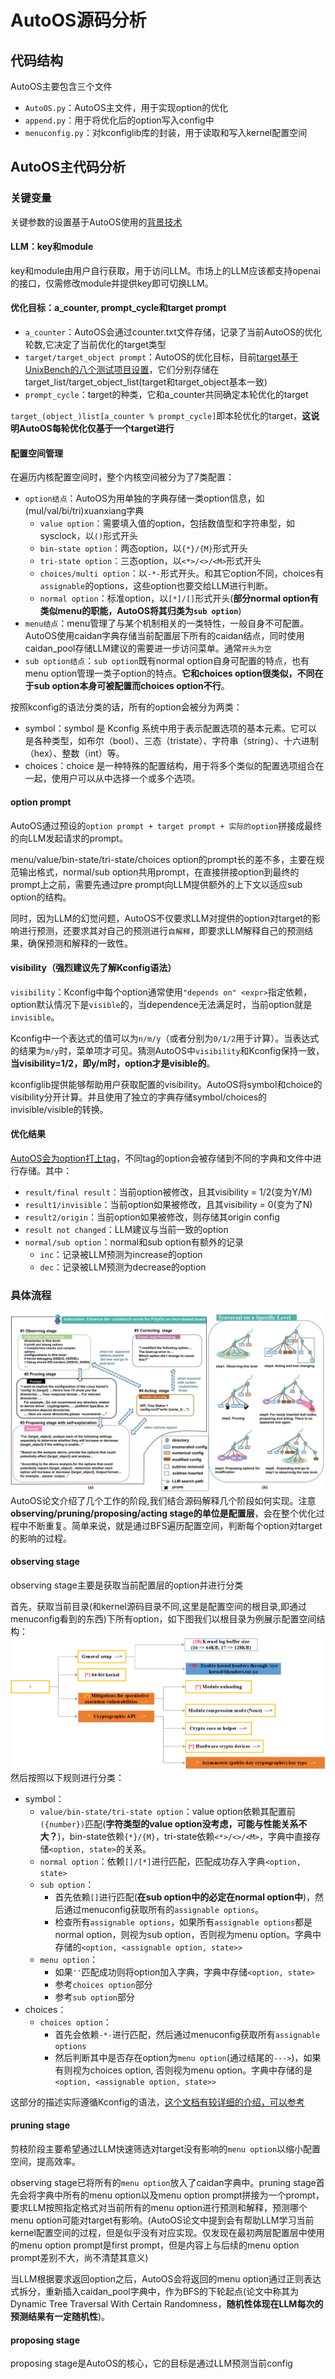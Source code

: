 # AutoOS源码分析
## 代码结构
AutoOS主要包含三个文件
- `AutoOS.py`：AutoOS主文件，用于实现option的优化
- `append.py`：用于将优化后的option写入config中
- `menuconfig.py`：对kconfiglib库的封装，用于读取和写入kernel配置空间
## AutoOS主代码分析
### 关键变量
关键参数的设置基于AutoOS使用的[背景技术](./ubuntu_with_autoos.md#技术背景)
#### LLM：key和module
key和module由用户自行获取，用于访问LLM。市场上的LLM应该都支持openai的接口，仅需修改module并提供key即可切换LLM。
#### 优化目标：a_counter, prompt_cycle和target prompt
- `a_counter`：AutoOS会通过counter.txt文件存储，记录了当前AutoOS的优化轮数,它决定了当前优化的target类型
- `target/target_object prompt`：AutoOS的优化目标，目前[target基于UnixBench的八个测试项目设置](./ubuntu_with_autoos.md#评估方法unixbench)，它们分别存储在target_list/target_object_list(target和target_object基本一致)
- `prompt_cycle`：target的种类，它和a_counter共同确定本轮优化的target

`target_(object_)list[a_counter % prompt_cycle]`即本轮优化的target，**这说明AutoOS每轮优化仅基于一个target进行**
#### 配置空间管理
在遍历内核配置空间时，整个内核空间被分为了7类配置：
- `option结点`：AutoOS为用单独的字典存储一类option信息，如(mul/val/bi/tri)xuanxiang字典
  - `value option`：需要填入值的option，包括数值型和字符串型，如sysclock，以`()`形式开头
  - `bin-state option`：两态option，以`{*}/{M}`形式开头
  - `tri-state option`：三态option，以`<*>/<>/<M>`形式开头
  - `choices/multi option`：以`-*-`形式开头。和其它option不同，choices有`assignable`的options，这些option也要交给LLM进行判断。
  - `normal option`：标准option，以`[*]/[]`形式开头(**部分normal option有类似menu的职能，AutoOS将其归类为`sub option`**)
- `menu结点`：menu管理了与某个机制相关的一类特性，一般自身不可配置。AutoOS使用caidan字典存储当前配置层下所有的caidan结点，同时使用caidan_pool存储LLM建议的需要进一步访问菜单。通常`开头为空`
- `sub option结点`：`sub option`既有normal option自身可配置的特点，也有menu option管理一类子option的特点。**它和choices option很类似，不同在于sub option本身可被配置而choices option不行**。

按照kconfig的语法分类的话，所有的option会被分为两类：
- symbol：symbol 是 Kconfig 系统中用于表示配置选项的基本元素。它可以是各种类型，如布尔（bool）、三态（tristate）、字符串（string）、十六进制（hex）、整数（int）等。
- choices：choice 是一种特殊的配置结构，用于将多个类似的配置选项组合在一起，使用户可以从中选择一个或多个选项。
#### option prompt
AutoOS通过预设的`option prompt + target prompt + 实际的option`拼接成最终的向LLM发起请求的prompt。

menu/value/bin-state/tri-state/choices option的prompt长的差不多，主要在规范输出格式，normal/sub option共用prompt，在直接拼接option到最终的prompt上之前，需要先通过pre prompt向LLM提供额外的上下文以适应sub option的结构。

同时，因为LLM的幻觉问题，AutoOS不仅要求LLM对提供的option对target的影响进行预测，还要求其对自己的预测进行`自解释`，即要求LLM解释自己的预测结果，确保预测和解释的一致性。
#### visibility（强烈建议先了解Kconfig语法）
`visibility`：Kconfig中每个option通常使用`"depends on" <expr>`指定依赖，option默认情况下是`visible`的，当dependence无法满足时，当前option就是`invisible`。

Kconfig中一个表达式的值可以为`n/m/y`（或者分别为`0/1/2`用于计算）。当表达式的结果为`m/y`时，菜单项才可见。猜测AutoOS中`visibility`和Kconfig保持一致，**当visibility=1/2，即y/m时，option才是visible的**。

kconfiglib提供能够帮助用户获取配置的visibility。AutoOS将symbol和choice的visibility分开计算。并且使用了独立的字典存储symbol/choices的invisible/visible的转换。
#### 优化结果
[AutoOS会为option打上tag](./ubuntu_with_autoos.md#配置修改)，不同tag的option会被存储到不同的字典和文件中进行存储。其中：
- `result/final result`：当前option被修改，且其visibility = 1/2(变为Y/M)
- `result1/invisible`：当前option如果被修改，且其visibility = 0(变为了N)
- `result2/origin`：当前option如果被修改，则存储其origin config
- `result not changed`：LLM建议与当前一致的option
- `normal/sub option`：normal和sub option有额外的记录
  - `inc`：记录被LLM预测为increase的option
  - `dec`：记录被LLM预测为decrease的option
### 具体流程
![alt text](./doc_image/autoos_workflow.png)
AutoOS论文介绍了几个工作的阶段,我们结合源码解释几个阶段如何实现。注意**observing/pruning/proposing/acting stage的单位是配置层**，会在整个优化过程中不断重复。简单来说，就是通过BFS遍历配置空间，判断每个option对target的影响的过程。
#### observing stage
observing stage主要是获取当前配置层的option并进行分类

首先，获取当前目录(和kernel源码目录不同,这里是配置空间的根目录,即通过menuconfig看到的东西)下所有option，如下图我们以根目录为例展示配置空间结构：
![alt text](./doc_image/kconfig_struct.png)
然后按照以下规则进行分类：
- symbol：
   - `value/bin-state/tri-state option`：value option依赖其配置前`({number})`匹配(**字符类型的value option没考虑，可能与性能关系不大？**)，bin-state依赖`{*}/{M}`，tri-state依赖`<*>/<>/<M>`，字典中直接存储`<option, state>`的关系。
   - `normal option`：依赖`[]/[*]`进行匹配，匹配成功存入字典`<option, state>`
   - `sub option`：
     - 首先依赖`[]`进行匹配(**在sub option中的必定在normal option中**)，然后通过menuconfig获取所有的`assignable options`。
     - 检查所有`assignable options`，如果所有`assignable options`都是normal option，则视为sub option，否则视为menu option。字典中存储的`<option, <assignable option, state>>`
   - `menu option`：
     - 如果`''`匹配成功则将option加入字典，字典中存储`<option, state>`
     - 参考`choices option`部分
     - 参考`sub option`部分
- choices：
  - `choices option`：
     - 首先会依赖`-*-`进行匹配，然后通过menuconfig获取所有`assignable options`
     - 然后判断其中是否存在option为`menu option`(通过结尾的`--->`)，如果有则视为choices option, 否则视为menu option。字典中存储的是`<option, <assignable option, state>>`

这部分的描述实际遵循Kconfig的语法，[这个文档有较详细的介绍，可以参考]()
#### pruning stage
剪枝阶段主要希望通过LLM快速筛选对target没有影响的`menu option`以缩小配置空间，提高效率。

observing stage已将所有的`menu option`放入了caidan字典中。pruning stage首先会将字典中所有的menu option以及menu option prompt拼接为一个prompt，要求LLM按照指定格式对当前所有的menu option进行预测和解释，预测哪个menu option可能对target有影响。(AutoOS论文中提到会有帮助LLM学习当前kernel配置空间的过程，但是似乎没有对应实现。仅发现在最初两层配置层中使用的menu option prompt是first prompt，但是内容上与后续的menu option prompt差别不大，尚不清楚其意义)

当LLM根据要求返回option之后，AutoOS会将返回的menu option通过正则表达式拆分，重新插入caidan_pool字典中，作为BFS的下轮起点(论文中称其为Dynamic Tree Traversal With Certain Randomness，**随机性体现在LLM每次的预测结果有一定随机性**)。
#### proposing stage
proposing stage是AutoOS的核心，它的目标是通过LLM预测当前config